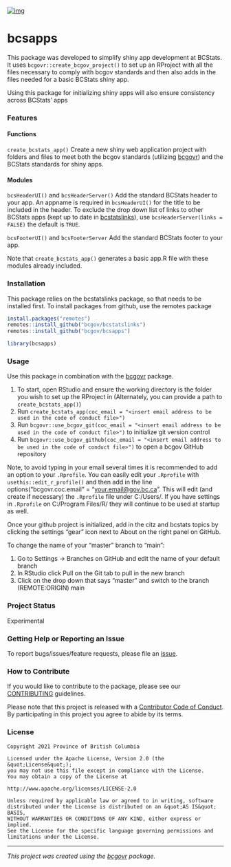 [![img](https://img.shields.io/badge/Lifecycle-Experimental-339999)](https://github.com/bcgov/repomountie/blob/master/doc/lifecycle-badges.md)

# bcsapps

This package was developed to simplify shiny app development at BCStats.
It uses `bcgovr::create_bcgov_project()` to set up an RProject with all
the files necessary to comply with bcgov standards and then also adds in
the files needed for a basic BCStats shiny app.

Using this package for initializing shiny apps will also ensure
consistency across BCStats’ apps

### Features

#### Functions

`create_bcstats_app()` Create a new shiny web application project with
folders and files to meet both the bcgov standards (utilizing
[bcgovr](https://github.com/bcgov/bcgovr)) and the BCStats standards for
shiny apps.

#### Modules

`bcsHeaderUI()` and `bcsHeaderServer()` Add the standard BCStats header
to your app. An appname is required in `bcsHeaderUI()` for the title to
be included in the header. To exclude the drop down list of links to
other BCStats apps (kept up to date in
[bcstatslinks](https://github.com/bcgov/bcstatslinks)), use
`bcsHeaderServer(links = FALSE)` the default is `TRUE`.

`bcsFooterUI()` and `bcsFooterServer` Add the standard BCStats footer to
your app.

Note that `create_bcstats_app()` generates a basic app.R file with these
modules already included.

### Installation

This package relies on the bcstatslinks package, so that needs to be
installed first. To install packages from github, use the remotes
package

``` r
install.packages("remotes")
remotes::install_github("bcgov/bcstatslinks")
remotes::install_github("bcgov/bcsapps")

library(bcsapps)
```

### Usage

Use this package in combination with the
[bcgovr](https://github.com/bcgov/bcgovr) package.

1.  To start, open RStudio and ensure the working directory is the
    folder you wish to set up the RProject in (Alternately, you can
    provide a path to `create_bcstats_app()`)
2.  Run
    `create_bcstats_app(coc_email = "<insert email address to be used in the code of conduct file>")`
3.  Run
    `bcgovr::use_bcgov_git(coc_email = "<insert email address to be used in the code of conduct file>")`
    to initialize git version control
4.  Run
    `bcgovr::use_bcgov_github(coc_email = "<insert email address to be used in the code of conduct file>")`
    to open a bcgov GitHub repository

Note, to avoid typing in your email several times it is recommended to
add an option to your `.Rprofile`. You can easily edit your `.Rprofile`
with `usethis::edit_r_profile()` and then add in the line
options(“bcgovr.coc.email” = “<your.email@gov.bc.ca>”. This will edit
(and create if necessary) the `.Rprofile` file under
C:/Users/<username>. If you have settings in `.Rprofile` on C:/Program
Files/R/ they will continue to be used at startup as well.

Once your github project is initialized, add in the citz and bcstats
topics by clicking the settings “gear” icon next to About on the right
panel on GitHub.

To change the name of your “master” branch to “main”:

1.  Go to Settings -> Branches on GitHub and edit the name of your
    default branch
2.  In RStudio click Pull on the Git tab to pull in the new branch
3.  Click on the drop down that says “master” and switch to the branch
    (REMOTE:ORIGIN) main

### Project Status

Experimental

### Getting Help or Reporting an Issue

To report bugs/issues/feature requests, please file an
[issue](https://github.com/bcgov/bcsapps/issues/).

### How to Contribute

If you would like to contribute to the package, please see our
[CONTRIBUTING](CONTRIBUTING.md) guidelines.

Please note that this project is released with a [Contributor Code of
Conduct](CODE_OF_CONDUCT.md). By participating in this project you agree
to abide by its terms.

### License

    Copyright 2021 Province of British Columbia

    Licensed under the Apache License, Version 2.0 (the &quot;License&quot;);
    you may not use this file except in compliance with the License.
    You may obtain a copy of the License at

    http://www.apache.org/licenses/LICENSE-2.0

    Unless required by applicable law or agreed to in writing, software distributed under the License is distributed on an &quot;AS IS&quot; BASIS,
    WITHOUT WARRANTIES OR CONDITIONS OF ANY KIND, either express or implied.
    See the License for the specific language governing permissions and limitations under the License.

------------------------------------------------------------------------

*This project was created using the
[bcgovr](https://github.com/bcgov/bcgovr) package.*
